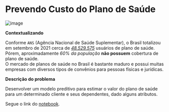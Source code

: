 # Prevendo Custo do Plano de Saúde

![image](https://user-images.githubusercontent.com/63373520/147605182-446a9f7b-7ea2-466a-90f3-8bf099cc1bc9.png)

**Contextualizando**

Conforme `ANS` (Agência Nacional de Saúde Suplementar), o Brasil totalizou em setembro de 2021 cerca de _[48.529.575](http://www.ans.gov.br/anstabnet/cgi-bin/tabnet?dados/tabnet_br.def)_ usuários de plano de saúde. Pórem, aproximadamente _60% da população_ **não possuem** cobertura de plano de saúde.<br>
O mercado de planos de saúde no Brasil é bastante maduro e possui muitas empresas com diversos tipos de convênios para pessoas físicas e jurídicas.

**Descrição do problema**

Desenvolver um modelo preditivo para estimar o valor do plano de saúde para um determinado cliente e seus dependentes, dado alguns atributos.

Segue o link do [notebook](https://colab.research.google.com/drive/1PsGL_yeP_XjVQ2PZ_C5b13ip5kh1yxdA#scrollTo=x8GS2zvYcdb_).
